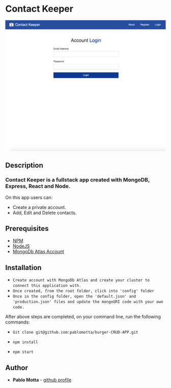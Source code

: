 # Contact Keeper

![App Logo](client/img/contact-keeper.png)

## Description

### Contact Keeper is a fullstack app created with MongoDB, Express, React and Node.

On this app users can:

-   Create a private account.
-   Add, Edit and Delete contacts.

## Prerequisites

-   [NPM](https://www.npmjs.com/get-npm)
-   [NodeJS](https://nodejs.org/en/)
-   [MongoDb Atlas Account](https://www.mongodb.com/blog/post/quick-start-getting-your-free-mongodb-atlas-cluster)

## Installation

-   `Create account with MongoDb Atlas and create your cluster to connect this application with.`
-   `Once created, from the root folder, click into 'config' folder`
-   `Once in the config folder, open the 'default.json' and 'production.json' files and update the mongoURI code with your own code.`

After above steps are completed, on your command line, run the following commands:

-   `Git clone git@github.com:pablomotta/burger-CRUD-APP.git`

-   `npm install`

-   `npm start`

## Author

-   **Pablo Motta** - [github profile](https://github.com/pablomotta)
